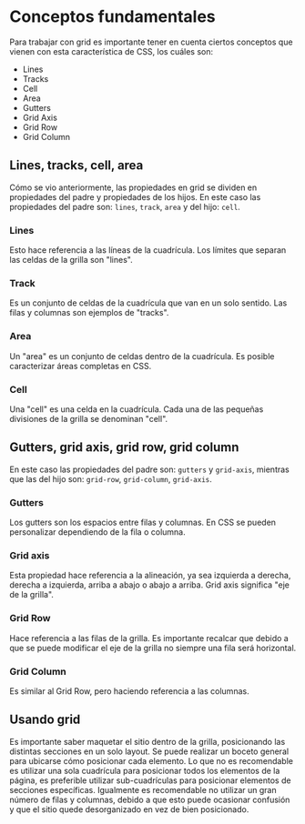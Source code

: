 # Conceptos fundamentales

Para trabajar con grid es importante tener en cuenta ciertos conceptos que vienen con esta característica de CSS, los cuáles son:

- Lines
- Tracks
- Cell
- Area
- Gutters
- Grid Axis
- Grid Row
- Grid Column

## Lines, tracks, cell, area

Cómo se vio anteriormente, las propiedades en grid se dividen en propiedades del padre y propiedades de los hijos. En este caso las propiedades del padre son: `lines`, `track`, `area` y del hijo: `cell`.

### Lines

Esto hace referencia a las líneas de la cuadrícula. Los límites que separan las celdas de la grilla son "lines".

### Track

Es un conjunto de celdas de la cuadrícula que van en un solo sentido. Las filas y columnas son ejemplos de "tracks".

### Area

Un "area" es un conjunto de celdas dentro de la cuadrícula. Es posible caracterizar áreas completas en CSS.

### Cell

Una "cell" es una celda en la cuadrícula. Cada una de las pequeñas divisiones de la grilla se denominan "cell".

## Gutters, grid axis, grid row, grid column

En este caso las propiedades del padre son: `gutters` y `grid-axis`, mientras que las del hijo son: `grid-row`, `grid-column`, `grid-axis`.

### Gutters

Los gutters son los espacios entre filas y columnas. En CSS se pueden personalizar dependiendo de la fila o columna.

### Grid axis

Esta propiedad hace referencia a la alineación, ya sea izquierda a derecha, derecha a izquierda, arriba a abajo o abajo a arriba. Grid axis significa "eje de la grilla".

### Grid Row

Hace referencia a las filas de la grilla. Es importante recalcar que debido a que se puede modificar el eje de la grilla no siempre una fila será horizontal.

### Grid Column

Es similar al Grid Row, pero haciendo referencia a las columnas.

## Usando grid

Es importante saber maquetar el sitio dentro de la grilla, posicionando las distintas secciones en un solo layout. Se puede realizar un boceto general para ubicarse cómo posicionar cada elemento. Lo que no es recomendable es utilizar una sola cuadrícula para posicionar todos los elementos de la página, es preferible utilizar sub-cuadrículas para posicionar elementos de secciones específicas. Igualmente es recomendable no utilizar un gran número de filas y columnas, debido a que esto puede ocasionar confusión y que el sitio quede desorganizado en vez de bien posicionado.
